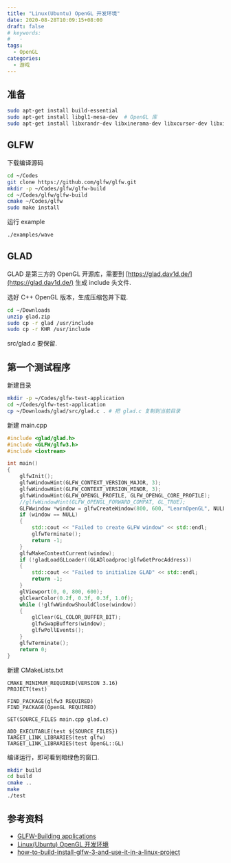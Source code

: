 ```yaml
---
title: "Linux(Ubuntu) OpenGL 开发环境"
date: 2020-08-28T10:09:15+08:00
draft: false
# keywords:
#   -
tags:
  - OpenGL
categories:
  - 游戏
---
```


## 准备

```bash
sudo apt-get install build-essential
sudo apt-get install libgl1-mesa-dev  # OpenGL 库
sudo apt-get install libxrandr-dev libxinerama-dev libxcursor-dev libxi-dev
```

## GLFW

下载编译源码

```bash
cd ~/Codes
git clone https://github.com/glfw/glfw.git
mkdir -p ~/Codes/glfw/glfw-build
cd ~/Codes/glfw/glfw-build
cmake ~/Codes/glfw
sudo make install
```

运行 example

```bash
./examples/wave
```

## GLAD

GLAD 是第三方的 OpenGL 开源库，需要到 [https://glad.dav1d.de/](https://glad.dav1d.de/) 生成 include 头文件.

选好 C++ OpenGL 版本，生成压缩包并下载.

```bash
cd ~/Downloads
unzip glad.zip
sudo cp -r glad /usr/include
sudo cp -r KHR /usr/include
```

src/glad.c 要保留.

## 第一个测试程序

新建目录

```bash
mkdir -p ~/Codes/glfw-test-application
cd ~/Codes/glfw-test-application
cp ~/Downloads/glad/src/glad.c . # 把 glad.c 复制到当前目录
```

新建 main.cpp

```cpp
#include <glad/glad.h>
#include <GLFW/glfw3.h>
#include <iostream>

int main()
{
    glfwInit();
    glfwWindowHint(GLFW_CONTEXT_VERSION_MAJOR, 3);
    glfwWindowHint(GLFW_CONTEXT_VERSION_MINOR, 3);
    glfwWindowHint(GLFW_OPENGL_PROFILE, GLFW_OPENGL_CORE_PROFILE);
    //glfwWindowHint(GLFW_OPENGL_FORWARD_COMPAT, GL_TRUE);
    GLFWwindow *window = glfwCreateWindow(800, 600, "LearnOpenGL", NULL, NULL);
    if (window == NULL)
    {
        std::cout << "Failed to create GLFW window" << std::endl;
        glfwTerminate();
        return -1;
    }
    glfwMakeContextCurrent(window);
    if (!gladLoadGLLoader((GLADloadproc)glfwGetProcAddress))
    {
        std::cout << "Failed to initialize GLAD" << std::endl;
        return -1;
    }
    glViewport(0, 0, 800, 600);
    glClearColor(0.2f, 0.3f, 0.3f, 1.0f);
    while (!glfwWindowShouldClose(window))
    {
        glClear(GL_COLOR_BUFFER_BIT);
        glfwSwapBuffers(window);
        glfwPollEvents();
    }
    glfwTerminate();
    return 0;
}
```

新建 CMakeLists.txt

```plain
CMAKE_MINIMUM_REQUIRED(VERSION 3.16)
PROJECT(test)

FIND_PACKAGE(glfw3 REQUIRED)
FIND_PACKAGE(OpenGL REQUIRED)

SET(SOURCE_FILES main.cpp glad.c)

ADD_EXECUTABLE(test ${SOURCE_FILES})
TARGET_LINK_LIBRARIES(test glfw)
TARGET_LINK_LIBRARIES(test OpenGL::GL)
```

编译运行，即可看到暗绿色的窗口.

```bash
mkdir build
cd build
cmake ..
make
./test
```

## 参考资料

- [GLFW-Building applications](https://www.glfw.org/docs/latest/build_guide.html)
- [Linux(Ubuntu) OpenGL 开发环境](https://www.cnblogs.com/psklf/p/9705688.html)
- [how-to-build-install-glfw-3-and-use-it-in-a-linux-project](https://stackoverflow.com/questions/17768008/how-to-build-install-glfw-3-and-use-it-in-a-linux-project)
